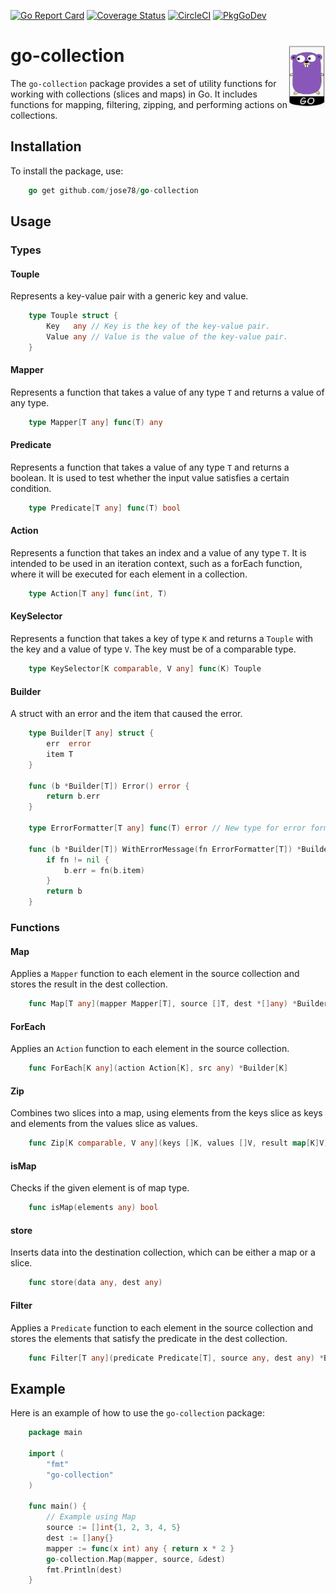 [![Go Report Card](https://goreportcard.com/badge/github.com/jose78/go-collection)](https://goreportcard.com/report/github.com/jose78/go-collection)
[![Coverage Status](https://coveralls.io/repos/github/jose78/go-collection/badge.svg?branch=master)](https://coveralls.io/github/jose78/go-collection?branch=master)
[![CircleCI](https://circleci.com/gh/jose78/go-collection.svg?style=shield)](https://circleci.com/gh/jose78/go-collection)
[![PkgGoDev](https://pkg.go.dev/badge/github.com/jose78/go-collection)](https://pkg.go.dev/github.com/jose78/go-collection)

# go-collection <img align="right" width="60" height="100" src="resources/gopher.jpg">



The `go-collection` package provides a set of utility functions for working with collections (slices and maps) in Go. It includes functions for mapping, filtering, zipping, and performing actions on collections.

Installation
------------

To install the package, use:

```go
    go get github.com/jose78/go-collection
```

Usage
-----

### Types

#### Touple

Represents a key-value pair with a generic key and value.

```go
    type Touple struct {
        Key   any // Key is the key of the key-value pair.
        Value any // Value is the value of the key-value pair.
    }
```

#### Mapper

Represents a function that takes a value of any type `T` and returns a value of any type.

```go
    type Mapper[T any] func(T) any
```

#### Predicate

Represents a function that takes a value of any type `T` and returns a boolean. It is used to test whether the input value satisfies a certain condition.

```go
    type Predicate[T any] func(T) bool
```

#### Action

Represents a function that takes an index and a value of any type `T`. It is intended to be used in an iteration context, such as a forEach function, where it will be executed for each element in a collection.

```go
    type Action[T any] func(int, T)
```

#### KeySelector

Represents a function that takes a key of type `K` and returns a `Touple` with the key and a value of type `V`. The key must be of a comparable type.

```go
    type KeySelector[K comparable, V any] func(K) Touple
```

#### Builder

A struct with an error and the item that caused the error.
```go
    type Builder[T any] struct {
        err  error
        item T
    }
    
    func (b *Builder[T]) Error() error {
        return b.err
    }
    
    type ErrorFormatter[T any] func(T) error // New type for error formatting
    
    func (b *Builder[T]) WithErrorMessage(fn ErrorFormatter[T]) *Builder[T] {
        if fn != nil {
            b.err = fn(b.item)
        }
        return b
    }
```
### Functions

#### Map

Applies a `Mapper` function to each element in the source collection and stores the result in the dest collection.

```go
    func Map[T any](mapper Mapper[T], source []T, dest *[]any) *Builder[T]
```

#### ForEach

Applies an `Action` function to each element in the source collection.

```go
    func ForEach[K any](action Action[K], src any) *Builder[K]
```

#### Zip

Combines two slices into a map, using elements from the keys slice as keys and elements from the values slice as values.

```go
    func Zip[K comparable, V any](keys []K, values []V, result map[K]V) *Builder[K]
```

#### isMap

Checks if the given element is of map type.

```go
    func isMap(elements any) bool
```

#### store

Inserts data into the destination collection, which can be either a map or a slice.
```go
    func store(data any, dest any)
```

#### Filter

Applies a `Predicate` function to each element in the source collection and stores the elements that satisfy the predicate in the dest collection.

```go
    func Filter[T any](predicate Predicate[T], source any, dest any) *Builder[T]
```

Example
-------

Here is an example of how to use the `go-collection` package:

```go
    package main
    
    import (
        "fmt"
        "go-collection"
    )
    
    func main() {
        // Example using Map
        source := []int{1, 2, 3, 4, 5}
        dest := []any{}
        mapper := func(x int) any { return x * 2 }
        go-collection.Map(mapper, source, &dest)
        fmt.Println(dest)
    }
```
